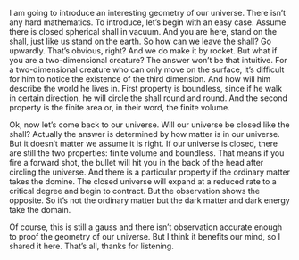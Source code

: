 I am going to introduce an interesting geometry of our universe. There isn’t any hard mathematics. To introduce, let’s begin with an easy case. Assume there is closed spherical shall in vacuum. And you are here, stand on the shall, just like us stand on the earth. So how can we leave the shall? Go upwardly. That’s obvious, right? And we do make it by rocket. But what if you are a two-dimensional creature? The answer won’t be that intuitive. For a two-dimensional creature who can only move on the surface, it’s difficult for him to notice the existence of the third dimension. And how will him describe the world he lives in. First property is boundless, since if he walk in certain direction, he will circle the shall round and round. And the second property is the finite area or, in their word, the finite volume.

Ok, now let’s come back to our universe. Will our universe be closed like the shall? Actually the answer is determined by how matter is in our universe. But it doesn’t matter we assume it is right. If our universe is closed, there are still the two properties: finite volume and boundless. That means if you fire a forward shot, the bullet will hit you in the back of the head after circling the universe. And there is a particular property if the ordinary matter takes the domine. The closed universe will expand at a reduced rate to a critical degree and begin to contract. But the observation shows the opposite. So it’s not the ordinary matter but the dark matter and dark energy take the domain.

Of course, this is still a gauss and there isn’t observation accurate enough to proof the geometry of our universe. But I think it benefits our mind, so I shared it here. That’s all, thanks for listening.